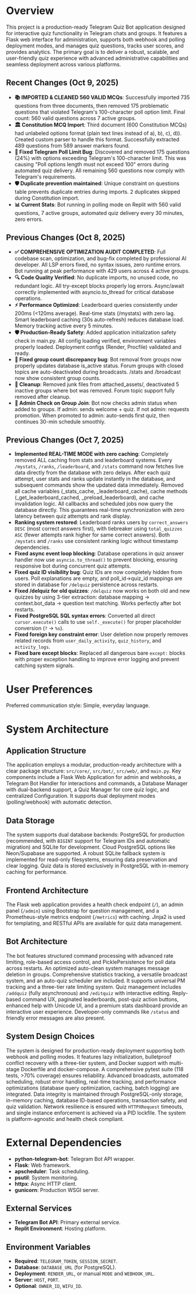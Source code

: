 # Overview

This project is a production-ready Telegram Quiz Bot application designed for interactive quiz functionality in Telegram chats and groups. It features a Flask web interface for administration, supports both webhook and polling deployment modes, and manages quiz questions, tracks user scores, and provides analytics. The primary goal is to deliver a robust, scalable, and user-friendly quiz experience with advanced administrative capabilities and seamless deployment across various platforms.

## Recent Changes (Oct 9, 2025)
- **📚 IMPORTED & CLEANED 560 VALID MCQs**: Successfully imported 735 questions from three documents, then removed 175 problematic questions that violated Telegram's 100-character poll option limit. Final count: 560 valid questions across 7 active groups.
- **🏛️ Constitution MCQ Import**: Third document (600 Constitution MCQs) had unlabeled options format (plain text lines instead of a), b), c), d)). Created custom parser to handle this format. Successfully extracted 489 questions from 589 answer markers found.
- **🔧 Fixed Telegram Poll Limit Bug**: Discovered and removed 175 questions (24%) with options exceeding Telegram's 100-character limit. This was causing "Poll options length must not exceed 100" errors during automated quiz delivery. All remaining 560 questions now comply with Telegram's requirements.
- **🛡️ Duplicate prevention maintained**: Unique constraint on questions table prevents duplicate entries during imports. 2 duplicates skipped during Constitution import.
- **📊 Current Stats**: Bot running in polling mode on Replit with 560 valid questions, 7 active groups, automated quiz delivery every 30 minutes, zero errors.

## Previous Changes (Oct 8, 2025)
- **✅ COMPREHENSIVE OPTIMIZATION AUDIT COMPLETED**: Full codebase scan, optimization, and bug-fix completed by professional AI developer. All LSP errors fixed, no syntax issues, zero runtime errors. Bot running at peak performance with 429 users across 4 active groups.
- **🔍 Code Quality Verified**: No duplicate imports, no unused code, no redundant logic. All try-except blocks properly log errors. Async/await correctly implemented with asyncio.to_thread for critical database operations.
- **⚡ Performance Optimized**: Leaderboard queries consistently under 200ms (<120ms average). Real-time stats (/mystats) with zero lag. Smart leaderboard caching (30s auto-refresh) reduces database load. Memory tracking active every 5 minutes.
- **🛡️ Production-Ready Safety**: Added application initialization safety check in main.py. All config loading verified, environment variables properly loaded. Deployment configs (Render, Procfile) validated and ready.
- **🐛 Fixed group count discrepancy bug**: Bot removal from groups now properly updates database is_active status. Forum groups with closed topics are auto-deactivated during broadcasts. /stats and /broadcast now show consistent group counts.
- **🧹 Cleanup**: Removed junk files from attached_assets/, deactivated 5 inactive groups where bot was removed. Forum topic support fully removed after cleanup.
- **🔐 Admin Check on Group Join**: Bot now checks admin status when added to groups. If admin: sends welcome + quiz. If not admin: requests promotion. When promoted to admin: auto-sends first quiz, then continues 30-min schedule smoothly.

## Previous Changes (Oct 7, 2025)
- **Implemented REAL-TIME MODE with zero caching**: Completely removed ALL caching from stats and leaderboard systems. Every `/mystats`, `/ranks`, `/leaderboard`, and `/stats` command now fetches live data directly from the database with zero delays. After each quiz attempt, user stats and ranks update instantly in the database, and subsequent commands show the updated data immediately. Removed all cache variables (_stats_cache, _leaderboard_cache), cache methods (_get_leaderboard_cached, _preload_leaderboard), and cache invalidation logic. All callbacks and scheduled jobs now query the database directly. This guarantees real-time synchronization with zero latency between quiz attempts and rank display.
- **Ranking system restored**: Leaderboard ranks users by `correct_answers DESC` (most correct answers first), with tiebreaker using `total_quizzes ASC` (fewer attempts rank higher for same correct answers). Both `/mystats` and `/ranks` use consistent ranking logic without timestamp dependencies.
- **Fixed async event loop blocking**: Database operations in quiz answer handler now use `asyncio.to_thread()` to prevent blocking, ensuring responsive bot during concurrent quiz attempts.
- **Fixed quiz ID visibility bug**: Quiz IDs are now completely hidden from users. Poll explanations are empty, and poll_id→quiz_id mappings are stored in database for `/delquiz` persistence across restarts.
- **Fixed /delquiz for old quizzes**: `/delquiz` now works on both old and new quizzes by using 3-tier extraction: database mapping → context.bot_data → question text matching. Works perfectly after bot restarts.
- **Fixed PostgreSQL SQL syntax errors**: Converted all direct `cursor.execute()` calls to use `self._execute()` for proper placeholder conversion (`?` → `%s`).
- **Fixed foreign key constraint error**: User deletion now properly removes related records from `user_daily_activity`, `quiz_history`, and `activity_logs`.
- **Fixed bare except blocks**: Replaced all dangerous bare `except:` blocks with proper exception handling to improve error logging and prevent catching system signals.

# User Preferences

Preferred communication style: Simple, everyday language.

# System Architecture

## Application Structure
The application employs a modular, production-ready architecture with a clear package structure: `src/core/`, `src/bot/`, `src/web/`, and `main.py`. Key components include a Flask Web Application for admin and webhooks, a Telegram Bot Handler for interactions and commands, a Database Manager with dual-backend support, a Quiz Manager for core quiz logic, and centralized Configuration. It supports dual deployment modes (polling/webhook) with automatic detection.

## Data Storage
The system supports dual database backends: PostgreSQL for production (recommended, with `BIGINT` support for Telegram IDs and automatic migration) and SQLite for development. Cloud PostgreSQL options like Neon/Supabase are supported. A robust SQLite fallback system is implemented for read-only filesystems, ensuring data preservation and clear logging. Quiz data is stored exclusively in PostgreSQL with in-memory caching for performance.

## Frontend Architecture
The Flask web application provides a health check endpoint (`/`), an admin panel (`/admin`) using Bootstrap for question management, and a Prometheus-style metrics endpoint (`/metrics`) with caching. Jinja2 is used for templating, and RESTful APIs are available for quiz data management.

## Bot Architecture
The bot features structured command processing with advanced rate limiting, role-based access control, and PicklePersistence for poll data across restarts. An optimized auto-clean system manages message deletion in groups. Comprehensive statistics tracking, a versatile broadcast system, and an auto-quiz scheduler are included. It supports universal PM tracking and a three-tier rate limiting system. Quiz management includes `/addquiz` (fully asynchronous) and `/editquiz` with interactive editing. Reply-based command UX, paginated leaderboards, post-quiz action buttons, enhanced help with Unicode UI, and a premium stats dashboard provide an interactive user experience. Developer-only commands like `/status` and friendly error messages are also present.

## System Design Choices
The system is designed for production-ready deployment supporting both webhook and polling modes. It features lazy initialization, bulletproof conflict recovery with a three-tier system, and Docker support with multi-stage Dockerfile and docker-compose. A comprehensive pytest suite (118 tests, >70% coverage) ensures reliability. Advanced broadcasts, automated scheduling, robust error handling, real-time tracking, and performance optimizations (database query optimization, caching, batch logging) are integrated. Data integrity is maintained through PostgreSQL-only storage, in-memory caching, database ID-based operations, transaction safety, and quiz validation. Network resilience is ensured with `HTTPXRequest` timeouts, and single instance enforcement is achieved via a PID lockfile. The system is platform-agnostic and health check compliant.

# External Dependencies

-   **python-telegram-bot**: Telegram Bot API wrapper.
-   **Flask**: Web framework.
-   **apscheduler**: Task scheduling.
-   **psutil**: System monitoring.
-   **httpx**: Async HTTP client.
-   **gunicorn**: Production WSGI server.

## External Services
-   **Telegram Bot API**: Primary external service.
-   **Replit Environment**: Hosting platform.

## Environment Variables
-   **Required**: `TELEGRAM_TOKEN`, `SESSION_SECRET`.
-   **Database**: `DATABASE_URL` (for PostgreSQL).
-   **Deployment**: `RENDER_URL`, or manual `MODE` and `WEBHOOK_URL`.
-   **Server**: `HOST`, `PORT`.
-   **Optional**: `OWNER_ID`, `WIFU_ID`.